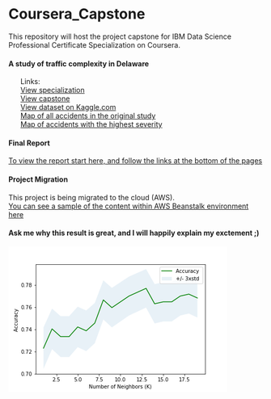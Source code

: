 # Coursera_Capstone
This repository will host the project capstone for IBM Data Science Professional Certificate Specialization on Coursera.

#### A study of traffic complexity in Delaware

<ol>
Links: <br>
<a href='https://www.coursera.org/professional-certificates/ibm-data-science'>View specialization</a><br>
<a href='https://www.coursera.org/learn/applied-data-science-capstone'>View capstone</a><br>
<a href='https://www.kaggle.com/sobhanmoosavi/us-accidents'>View dataset on Kaggle.com</a><br>
<a href='https://www.stainlessray.com/map_DE_all_accidents.html'>Map of all accidents in the original study</a><br>
<a href='https://www.stainlessray.com/map_DE_highest_severity.html'>Map of accidents with the highest severity</a><br>

</ol>

####  Final Report

  <a href='https://github.com/stainlessray/Coursera_Capstone/blob/main/report/INTRODUCTION.md'>To view the report start here, and follow the links at the bottom of the pages</a>
  
  
#### Project Migration
This project is being migrated to the cloud (AWS). <br>
<a href='https://www.raycool.dev/de-traffic/data'>You can see a sample of the content within AWS Beanstalk environment here</a>



#### Ask me why this result is great, and I will happily explain my exctement ;)
 ![image](https://github.com/stainlessray/Coursera_Capstone/blob/main/images/knn_eval.png?raw=true)

  
